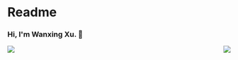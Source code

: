 # Readme

### Hi, I'm Wanxing Xu. 👋

<img align="left" src="https://github-readme-stats.vercel.app/api?username=xuwanxing&show_icons=true&hide_border=true">
<img align="right" src="https://github-readme-stats.vercel.app/api/top-langs/?username=xuwanxing&hide_border=true">

